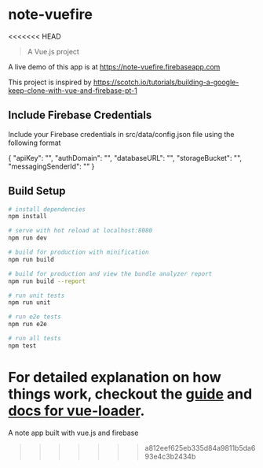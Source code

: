 # note-vuefire
<<<<<<< HEAD

> A Vue.js project


A live demo of this app is at https://note-vuefire.firebaseapp.com

This project is inspired by https://scotch.io/tutorials/building-a-google-keep-clone-with-vue-and-firebase-pt-1



## Include Firebase Credentials
Include your Firebase credentials in src/data/config.json file using the following format

{
    "apiKey": "",
    "authDomain": "",
    "databaseURL": "",
    "storageBucket": "",
    "messagingSenderId": ""
}



## Build Setup

``` bash
# install dependencies
npm install

# serve with hot reload at localhost:8080
npm run dev

# build for production with minification
npm run build

# build for production and view the bundle analyzer report
npm run build --report

# run unit tests
npm run unit

# run e2e tests
npm run e2e

# run all tests
npm test
```

For detailed explanation on how things work, checkout the [guide](http://vuejs-templates.github.io/webpack/) and [docs for vue-loader](http://vuejs.github.io/vue-loader).
=======
A note app built with vue.js and firebase
>>>>>>> a812eef625eb335d84a9811b5da693e4c3b2434b
